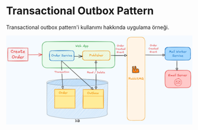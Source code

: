# Transactional Outbox Pattern

Transactional outbox pattern'i kullanımı hakkında uygulama örneği.

![Transactional Outbox Pattern](./transactional-outbox-pattern.png)
